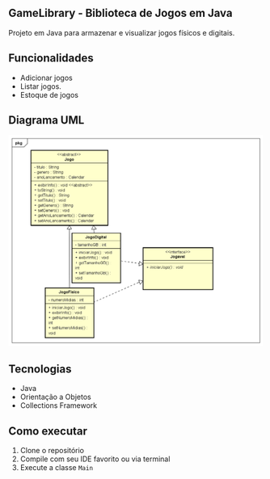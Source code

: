 <h2>GameLibrary - Biblioteca de Jogos em Java</h1>


Projeto em Java para armazenar e visualizar jogos físicos e digitais.


<h2>Funcionalidades</h2>

- Adicionar jogos
- Listar jogos.
- Estoque de jogos


<h2>Diagrama UML</h2>

![Diagrama UML](docs/uml-diagrama-jogo.png)


<h2>Tecnologias</h2>

- Java
- Orientação a Objetos
- Collections Framework


<h2>Como executar</h2>

1. Clone o repositório
2. Compile com seu IDE favorito ou via terminal
3. Execute a classe `Main`
